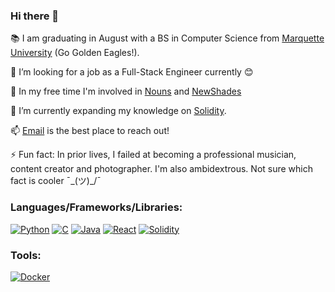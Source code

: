 ### Hi there 👋

📚 I am graduating in August with a BS in Computer Science from [Marquette University](https://www.marquette.edu/) (Go Golden Eagles!).

💼 I’m looking for a job as a Full-Stack Engineer currently 😊

🔭 In my free time I'm involved in [Nouns](https://nouns.wtf/) and [NewShades](https://app.newshades.xyz/)

🌱 I’m currently expanding my knowledge on [Solidity](https://soliditylang.org/).

📫 [Email](mailto:kevinoconnell42@gmail.com) is the best place to reach out!

⚡ Fun fact: In prior lives, I failed at becoming a professional musician, content creator and photographer. I'm also ambidextrous. Not sure which fact is cooler ¯\_(ツ)_/¯

### Languages/Frameworks/Libraries:

<p align="left">
	<a href="https://www.python.org/"><img src="https://img.shields.io/badge/Python-3776AB?style=for-the-badge&logo=python&logoColor=white" alt="Python" /></a>
	<a href="https://www.geeksforgeeks.org/c-language-set-1-introduction/"><img src="https://img.shields.io/badge/C-00599C?style=for-the-badge&logo=c&logoColor=white" alt="C" /></a>
	<a href="https://docs.oracle.com/javase/8/docs/technotes/guides/language/index.html"><img src="https://img.shields.io/badge/Java-ED8B00?style=for-the-badge&logo=java&logoColor=white" alt="Java" /></a>
	<a href="https://reactjs.org/"><img src="https://img.shields.io/badge/React-20232A?style=for-the-badge&logo=react&logoColor=61DAFB" alt="React" /></a>
	<a href="https://docs.soliditylang.org/en/v0.8.15/#"><img src="https://img.shields.io/badge/Solidity-e6e6e6?style=for-the-badge&logo=solidity&logoColor=black" alt="Solidity" /></a>
</p>

### Tools:

<p align="left">
	<a href="https://www.docker.com/"><img src="https://img.shields.io/badge/Docker-2CA5E0?style=for-the-badge&logo=docker&logoColor=white" alt="Docker" /></a>
</p>
